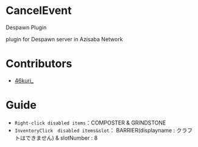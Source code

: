 # CancelEvent
Despawn Plugin

plugin for Despawn server in Azisaba Network

# Contributors
- [46kuri_](https://github.com/46kuri)

# Guide

- ``Right-click disabled items``：COMPOSTER & GRINDSTONE
- ``InventoryClick　disabled items&slot``： BARRIER(displayname : クラフトはできません) & slotNumber : 8
